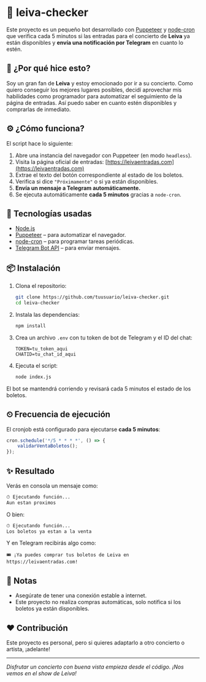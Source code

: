 # 🎫 leiva-checker

Este proyecto es un pequeño bot desarrollado con [Puppeteer](https://pptr.dev/) y [node-cron](https://www.npmjs.com/package/node-cron) que verifica cada 5 minutos si las entradas para el concierto de **Leiva** ya están disponibles y **envía una notificación por Telegram** en cuanto lo estén.

## 🎯 ¿Por qué hice esto?

Soy un gran fan de **Leiva** y estoy emocionado por ir a su concierto. Como quiero conseguir los mejores lugares posibles, decidí aprovechar mis habilidades como programador para automatizar el seguimiento de la página de entradas. Así puedo saber en cuanto estén disponibles y comprarlas de inmediato.

## ⚙️ ¿Cómo funciona?

El script hace lo siguiente:

1. Abre una instancia del navegador con Puppeteer (en modo `headless`).
2. Visita la página oficial de entradas: [https://leivaentradas.com](https://leivaentradas.com)
3. Extrae el texto del botón correspondiente al estado de los boletos.
4. Verifica si dice `"Próximamente"` o si ya están disponibles.
5. **Envía un mensaje a Telegram automáticamente.**
6. Se ejecuta automáticamente **cada 5 minutos** gracias a `node-cron`.

## 🧠 Tecnologías usadas

- [Node.js](https://nodejs.org/)
- [Puppeteer](https://pptr.dev/) – para automatizar el navegador.
- [node-cron](https://www.npmjs.com/package/node-cron) – para programar tareas periódicas.
- [Telegram Bot API](https://core.telegram.org/bots/api) – para enviar mensajes.

## 📦 Instalación

1. Clona el repositorio:

   ```bash
   git clone https://github.com/tuusuario/leiva-checker.git
   cd leiva-checker
   ```

2. Instala las dependencias:

   ```bash
   npm install
   ```

3. Crea un archivo `.env` con tu token de bot de Telegram y el ID del chat:

   ```env
   TOKEN=tu_token_aqui
   CHATID=tu_chat_id_aqui
   ```

4. Ejecuta el script:

   ```bash
   node index.js
   ```

El bot se mantendrá corriendo y revisará cada 5 minutos el estado de los boletos.

## ⏲ Frecuencia de ejecución

El cronjob está configurado para ejecutarse **cada 5 minutos**:

```js
cron.schedule('*/5 * * * *', () => {
    validarVentaBoletos();
});
```

## ✨ Resultado

Verás en consola un mensaje como:

```bash
⏱ Ejecutando función...
Aun estan proximos
```

O bien:

```bash
⏱ Ejecutando función...
Los boletos ya estan a la venta
```

Y en Telegram recibirás algo como:

```
🎟 ¡Ya puedes comprar tus boletos de Leiva en https://leivaentradas.com!
```

## 🧪 Notas

- Asegúrate de tener una conexión estable a internet.
- Este proyecto no realiza compras automáticas, solo notifica si los boletos ya están disponibles.

## ❤️ Contribución

Este proyecto es personal, pero si quieres adaptarlo a otro concierto o artista, ¡adelante!

---

_Disfrutar un concierto con buena vista empieza desde el código. ¡Nos vemos en el show de Leiva!_
